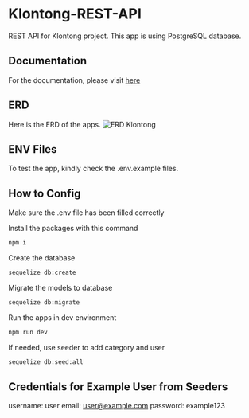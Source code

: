 # Klontong-REST-API
REST API for Klontong project. This app is using PostgreSQL database.

## Documentation

For the documentation, please visit [here](https://documenter.getpostman.com/view/23999493/2s9YBz1uQZ)

## ERD

Here is the ERD of the apps.
![ERD Klontong](https://ik.imagekit.io/variniaz/erd-klontong_vkfb-sUyE.png?updatedAt=1694067077718)

## ENV Files

To test the app, kindly check the .env.example files.

## How to Config
Make sure the .env file has been filled correctly

Install the packages with this command
 ```sh
npm i
```
Create the database
```sh
sequelize db:create
```
Migrate the models to database
```sh
sequelize db:migrate
```
Run the apps in dev environment
```sh
npm run dev
```
If needed, use seeder to add category and user
```sh
sequelize db:seed:all
```

## Credentials for Example User from Seeders
username: user
email: user@example.com
password: example123

